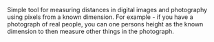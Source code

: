 Simple tool for measuring distances in digital images and photography using pixels from a known dimension. For example - if you have a photograph of real people, you can one persons height as the known dimension to then measure other things in the photograph. 